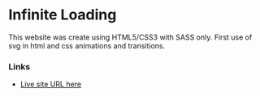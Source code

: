 # Infinite Loading

This website was create using HTML5/CSS3 with SASS only. First use of svg in html and css animations and transitions.

### Links

- [Live site URL here](https://tristanberger6.github.io/Infinite-Loading/)